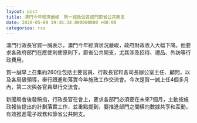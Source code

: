 ```yaml
---
layout: post
title: 澳門今年經濟嚴峻　賀一誠敦促各部門節省公共開支
date: 2020-05-09 19:46:34.000000000 +08:00
categories: rss
---
```


澳門行政長官賀一誠表示，澳門今年經濟狀況嚴峻，政府財政收入大幅下降。他要求各政府部門在應使則使原則下，節省公共開支，尤其涉及招待、禮品、外訪等行政費用。

賀一誠早上召集約260位包括主要官員、行政長官和各司長辦公室主任、顧問，以及各局級領導，舉行跟進和落實今年施政工作交流會。今次是賀一誠上任4個多月內，第二次與各官員舉行交流會。

新聞局會後發稿指，行政長官在會上，要求各部門必須要在未來7個月，主動按施政報告提出的計劃落實工作，並重點提到，要推進部門之間橫向數據共享和互動，有效推進電子政務和節省公共開支。
